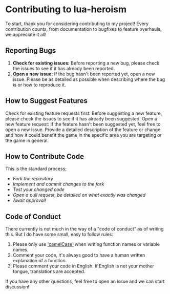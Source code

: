 # Contributing to lua-heroism

To start, thank you for considering contributing to my project! Every contribution counts, from documentation to bugfixes to feature overhauls, we appreciate it all!

## Reporting Bugs

1. **Check for existing issues:** Before reporting a new bug, please check the issues to see if it has already been reported.
2. **Open a new issue:** If the bug hasn't been reported yet, open a new issue. Please be as detailed as possible when describing where the bug is or how to reproduce it.

## How to Suggest Features

Check for existing feature requests first: Before suggesting a new feature, please check the issues to see if it has already been suggested.
Open a new feature request: If the feature hasn't been suggested yet, feel free to open a new issue. Provide a detailed description of the feature or change and how it could benefit the game in the specific area you are targeting or the game in general.

## How to Contribute Code

This is the standard process;

  - *Fork the repository*
  - *Implement and commit changes to the fork*
  - *Test your changed code*
  - *Open a pull request, be detailed on what exactly was changed*
  - *Await approval!*

## Code of Conduct

There currently is not much in the way of a "code of conduct" as of writing this. But I do have some small, easy to follow rules:

1. Please only use ['camelCase'](https://developer.mozilla.org/en-US/docs/Glossary/Camel_case) when writing function names or variable names.
2. Comment your code, it's always good to have a human written explanation of a function.
3. Please comment your code in English. If English is not your mother tongue, translations are accepted.

If you have any other questions, feel free to open an issue and we can start discussion!